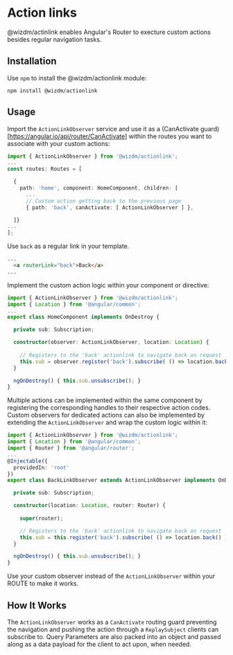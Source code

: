 # Action links
@wizdm/actinlink enables Angular's Router to execture custom actions besides regular navigation tasks.

## Installation
Use `npm` to install the @wizdm/actionlink module:

```
npm install @wizdm/actionlink
```

## Usage 
Import the `ActionLinkObserver` service and use it as a (CanActivate guard)[https://angular.io/api/router/CanActivate] within the routes you want to associate with your custom actions:

``` typescript
import { ActionLinkObserver } from '@wizdm/actionlink';
...
const routes: Routes = [

  { 
    path: 'home', component: HomeComponent, children: [
      ...
      // Custom action getting back to the previous page
      { path: 'back', canActivate: [ ActionLinkObserver ] },

  ]}
...
];
```

Use `back` as a regular link in your template.

``` html
...
  <a routerLink="back">Back</a>
...
```

Implement the custom action logic within your component or directive:

``` typescript
import { ActionLinkObserver } from '@wizdm/actionlink';
import { Location } from '@angular/common';
...
export class HomeComponent implements OnDestroy {

  private sub: Subscription;

  constructor(observer: ActionLinkObserver, location: Location) { 
    
    // Registers to the 'back' actionlink to navigate back on request
    this.sub = observer.register('back').subscribe( () => location.back() );
  }

  ngOnDestroy() { this.sub.unsubscribe(); }
}
``` 

Multiple actions can be implemented within the same component by registering the corresponding handles to their respective action codes.
Custom observers for dedicated actions can also be implemented by extending the `ActionLinkObserver` and wrap the custom logic within it:

``` typescript
import { ActionLinkObserver } from '@wizdm/actionlink';
import { Location } from '@angular/common';
import { Router } from '@angular/router';
...
@Injectable({
  providedIn: 'root'
})
export class BackLinkObserver extends ActionLinkObserver implements OnDestroy {

  private sub: Subscription;

  constructor(location: Location, router: Router) { 
    
    super(router); 

    // Registers to the 'back' actionlink to navigate back on request
    this.sub = this.register('back').subscribe( () => location.back() );
  }

  ngOnDestroy() { this.sub.unsubscribe(); }
}
```

Use your custom observer instead of the `ActionLinkObserver` within your ROUTE to make it works.

## How It Works
The `ActionLinkObserver` works as a `CanActivate` routing guard preventing the navigation and pushing the action through a `ReplaySubject` clients can subscribe to. Query Parameters are also packed into an object and passed along as a data payload for the client to act upon, when needed.
